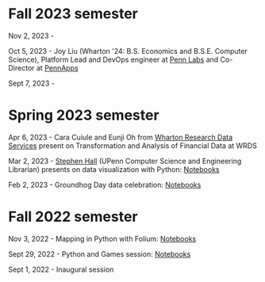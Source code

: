 
# Fall 2023 semester

Nov 2, 2023 -

Oct 5, 2023 - Joy Liu (Wharton '24: B.S. Economics and B.S.E. Computer Science), Platform Lead and DevOps engineer at [Penn Labs](https://pennlabs.org/) and Co-Director at [PennApps](https://pennapps.com/)

Sept 7, 2023 - 

# Spring 2023 semester

Apr 6, 2023 - Cara Cuiule and Eunji Oh from [Wharton Research Data Services](https://wrds-www.wharton.upenn.edu/) present on Transformation and Analysis of Financial Data at WRDS

Mar 2, 2023 - [Stephen Hall](https://www.library.upenn.edu/detail/person/stephen-hall) (UPenn Computer Science and Engineering Librarian) presents on data visualization with Python: [Notebooks](https://github.com/smhall817/dv)

Feb 2, 2023 - Groundhog Day data celebration: [Notebooks](/content/2023-02-02_Groundhog_Day/) 

# Fall 2022 semester

Nov 3, 2022 - Mapping in Python with Folium: [Notebooks](/content/2022-11-03_Mapping_in_Python/)

Sept 29, 2022 - Python and Games session: [Notebooks](/content/2022-09-28_Python_And_Games/)

Sept 1, 2022 - Inaugural session
